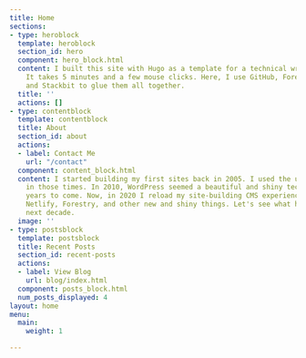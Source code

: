 ```yaml
---
title: Home
sections:
- type: heroblock
  template: heroblock
  section_id: hero
  component: hero_block.html
  content: I built this site with Hugo as a template for a technical writer's blog.
    It takes 5 minutes and a few mouse clicks. Here, I use GitHub, Forestry, Netlify,
    and Stackbit to glue them all together.
  title: ''
  actions: []
- type: contentblock
  template: contentblock
  title: About
  section_id: about
  actions:
  - label: Contact Me
    url: "/contact"
  component: content_block.html
  content: I started building my first sites back in 2005. I used the ugly CMSs available
    in those times. In 2010, WordPress seemed a beautiful and shiny technology for
    years to come. Now, in 2020 I reload my site-building CMS experience with Hugo,
    Netlify, Forestry, and other new and shiny things. Let's see what happens in the
    next decade.
  image: ''
- type: postsblock
  template: postsblock
  title: Recent Posts
  section_id: recent-posts
  actions:
  - label: View Blog
    url: blog/index.html
  component: posts_block.html
  num_posts_displayed: 4
layout: home
menu:
  main:
    weight: 1

---
```


